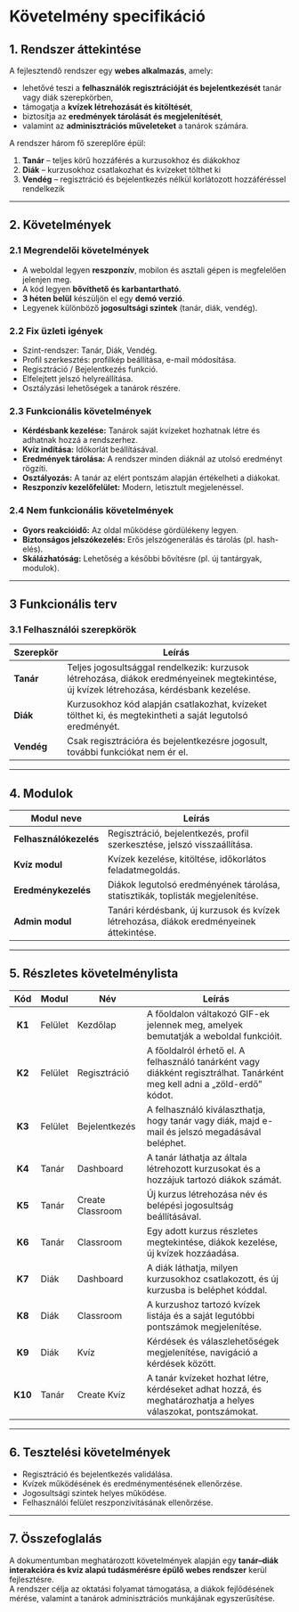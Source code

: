 # Követelmény specifikáció

## 1. Rendszer áttekintése

A fejlesztendő rendszer egy **webes alkalmazás**, amely:
- lehetővé teszi a **felhasználók regisztrációját és bejelentkezését** tanár vagy diák szerepkörben,  
- támogatja a **kvízek létrehozását és kitöltését**,  
- biztosítja az **eredmények tárolását és megjelenítését**,  
- valamint az **adminisztrációs műveleteket** a tanárok számára.  

A rendszer három fő szereplőre épül:
1. **Tanár** – teljes körű hozzáférés a kurzusokhoz és diákokhoz  
2. **Diák** – kurzusokhoz csatlakozhat és kvízeket tölthet ki  
3. **Vendég** – regisztráció és bejelentkezés nélkül korlátozott hozzáféréssel rendelkezik

---

## 2. Követelmények

### 2.1 Megrendelői követelmények
- A weboldal legyen **reszponzív**, mobilon és asztali gépen is megfelelően jelenjen meg.  
- A kód legyen **bővíthető és karbantartható**.  
- **3 héten belül** készüljön el egy **demó verzió**.  
- Legyenek különböző **jogosultsági szintek** (tanár, diák, vendég).  

### 2.2 Fix üzleti igények
- Szint-rendszer: Tanár, Diák, Vendég.  
- Profil szerkesztés: profilkép beállítása, e-mail módosítása.  
- Regisztráció / Bejelentkezés funkció.  
- Elfelejtett jelszó helyreállítása.  
- Osztályzási lehetőségek a tanárok részére.  

### 2.3 Funkcionális követelmények
- **Kérdésbank kezelése:** Tanárok saját kvízeket hozhatnak létre és adhatnak hozzá a rendszerhez.  
- **Kvíz indítása:** Időkorlát beállításával.  
- **Eredmények tárolása:** A rendszer minden diáknál az utolsó eredményt rögzíti.  
- **Osztályozás:** A tanár az elért pontszám alapján értékelheti a diákokat.  
- **Reszponzív kezelőfelület:** Modern, letisztult megjelenéssel.  

### 2.4 Nem funkcionális követelmények
- **Gyors reakcióidő:** Az oldal működése gördülékeny legyen.  
- **Biztonságos jelszókezelés:** Erős jelszógenerálás és tárolás (pl. hash-elés).  
- **Skálázhatóság:** Lehetőség a későbbi bővítésre (pl. új tantárgyak, modulok).  

---

## 3 Funkcionális terv

### 3.1 Felhasználói szerepkörök
| Szerepkör | Leírás |
|------------|--------|
| **Tanár** | Teljes jogosultsággal rendelkezik: kurzusok létrehozása, diákok eredményeinek megtekintése, új kvízek létrehozása, kérdésbank kezelése. |
| **Diák** | Kurzusokhoz kód alapján csatlakozhat, kvízeket tölthet ki, és megtekintheti a saját legutolsó eredményét. |
| **Vendég** | Csak regisztrációra és bejelentkezésre jogosult, további funkciókat nem ér el. |

---

## 4. Modulok

| Modul neve | Leírás |
|-------------|--------|
| **Felhasználókezelés** | Regisztráció, bejelentkezés, profil szerkesztése, jelszó visszaállítása. |
| **Kvíz modul** | Kvízek kezelése, kitöltése, időkorlátos feladatmegoldás. |
| **Eredménykezelés** | Diákok legutolsó eredményének tárolása, statisztikák, toplisták megjelenítése. |
| **Admin modul** | Tanári kérdésbank, új kurzusok és kvízek létrehozása, diákok eredményeinek áttekintése. |

---

## 5. Részletes követelménylista

| Kód | Modul | Név | Leírás |
|:---:|---|---|---|
| **K1** | Felület | Kezdőlap | A főoldalon váltakozó GIF-ek jelennek meg, amelyek bemutatják a weboldal funkcióit. |
| **K2** | Felület | Regisztráció | A főoldalról érhető el. A felhasználó tanárként vagy diákként regisztrálhat. Tanárként meg kell adni a „zöld-erdő” kódot. |
| **K3** | Felület | Bejelentkezés | A felhasználó kiválaszthatja, hogy tanár vagy diák, majd e-mail és jelszó megadásával beléphet. |
| **K4** | Tanár | Dashboard | A tanár láthatja az általa létrehozott kurzusokat és a hozzájuk tartozó diákok számát. |
| **K5** | Tanár | Create Classroom | Új kurzus létrehozása név és belépési jogosultság beállításával. |
| **K6** | Tanár | Classroom | Egy adott kurzus részletes megtekintése, diákok kezelése, új kvízek hozzáadása. |
| **K7** | Diák | Dashboard | A diák láthatja, milyen kurzusokhoz csatlakozott, és új kurzusba is beléphet kóddal. |
| **K8** | Diák | Classroom | A kurzushoz tartozó kvízek listája és a saját legutóbbi pontszámok megjelenítése. |
| **K9** | Diák | Kvíz | Kérdések és válaszlehetőségek megjelenítése, navigáció a kérdések között. |
| **K10** | Tanár | Create Kvíz | A tanár kvízeket hozhat létre, kérdéseket adhat hozzá, és meghatározhatja a helyes válaszokat, pontszámokat. |

---

## 6. Tesztelési követelmények

- Regisztráció és bejelentkezés validálása.  
- Kvízek működésének és eredménymentésének ellenőrzése.  
- Jogosultsági szintek helyes működése.  
- Felhasználói felület reszponzivitásának ellenőrzése.  

---

## 7. Összefoglalás

A dokumentumban meghatározott követelmények alapján egy **tanár–diák interakcióra és kvíz alapú tudásmérésre épülő webes rendszer** kerül fejlesztésre.  
A rendszer célja az oktatási folyamat támogatása, a diákok fejlődésének mérése, valamint a tanárok adminisztrációs munkájának egyszerűsítése.  
